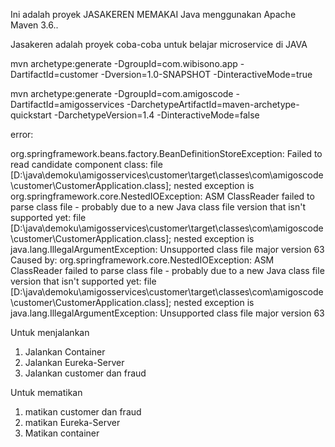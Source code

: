 Ini adalah proyek JASAKEREN MEMAKAI Java menggunakan Apache Maven 3.6.. 

Jasakeren adalah proyek coba-coba untuk belajar microservice di JAVA

mvn archetype:generate -DgroupId=com.wibisono.app -DartifactId=customer -Dversion=1.0-SNAPSHOT -DinteractiveMode=true

mvn archetype:generate -DgroupId=com.amigoscode -DartifactId=amigosservices -DarchetypeArtifactId=maven-archetype-quickstart -DarchetypeVersion=1.4 -DinteractiveMode=false

error:

org.springframework.beans.factory.BeanDefinitionStoreException: Failed to read candidate component class: file [D:\java\demoku\amigosservices\customer\target\classes\com\amigoscode\customer\CustomerApplication.class]; nested exception is org.springframework.core.NestedIOException: ASM ClassReader failed to parse class file - probably due to a new Java class file version that isn't supported yet: file [D:\java\demoku\amigosservices\customer\target\classes\com\amigoscode\customer\CustomerApplication.class]; nested exception is java.lang.IllegalArgumentException: Unsupported class file major version 63
Caused by: org.springframework.core.NestedIOException: ASM ClassReader failed to parse class file - probably due to a new Java class file version that isn't supported yet: file [D:\java\demoku\amigosservices\customer\target\classes\com\amigoscode\customer\CustomerApplication.class]; nested exception is java.lang.IllegalArgumentException: Unsupported class file major version 63

Untuk menjalankan
<ol>
<li>Jalankan Container
<li>Jalankan Eureka-Server
<li>Jalankan customer dan fraud
</ol>

Untuk mematikan
<ol>
<li>matikan customer dan fraud
<li>matikan Eureka-Server
<li>Matikan container
</ol>